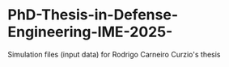 # PhD-Thesis-in-Defense-Engineering-IME-2025-
Simulation files (input data) for Rodrigo Carneiro Curzio's thesis
